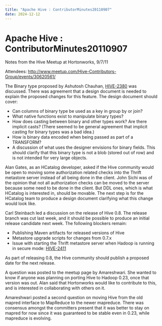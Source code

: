```yaml
---
title: "Apache Hive : ContributorMinutes20110907"
date: 2024-12-12
---
```


# Apache Hive : ContributorMinutes20110907

Notes from the Hive Meetup at Hortonworks, 9/7/11

Attendees: <http://www.meetup.com/Hive-Contributors-Group/events/30620561/>

The Binary type proposed by Ashutosh Chauhan, [HIVE-2380](https://issues.apache.org/jira/browse/HIVE-2380) was discussed. There was agreement that a design document is needed to explain the proposed changes for this feature. The design document should cover:

* Can columns of binary type be used as a key in group by or join?
* What native functions exist to manipulate binary types?
* How does casting between binary and other types work? Are there implicit casts? (There seemed to be general agreement that implicit casting for binary types was a bad idea.)
* How is binary data encoded when being passed as part of a TRANSFORM?
* A discussion of what uses the designer envisions for binary fields. This should clarify that this binary type is not a blob (stored out of row) and is not intended for very large objects.

Alan Gates, as an HCatalog developer, asked if the Hive community would be open to moving some authorization related checks into the Thrift metastore server instead of all being done in the client. John Sichi was of the opinion that not all authorization checks can be moved to the server because some need to be done in the client. But DDL ones, which is what HCatalog is interested in, should be movable. The next step is for the HCatalog team to produce a design document clarifying what this change would look like.

Carl Steinbach led a discussion on the release of Hive 0.8. The release branch was cut last week, and it should be possible to produce an initial release candidate next week. The following blockers remain:

* Publishing Maven artifacts for released versions of Hive
* Metastore upgrade scripts for changes from 0.7.x
* Issue with starting the Thrift metastore server when Hadoop is running in secure mode: [HIVE-2411](https://issues.apache.org/jira/browse/HIVE-2411)

As part of releasing 0.8, the Hive community should publish a proposed date for the next release.

A question was posted to the meetup page by Amareshwari. She wanted to know if anyone was planning on porting Hive to Hadoop 0.23, once that version was out. Alan said that Hortonworks would like to contribute to this, and is interested in collaborating with others on it.

Amareshwari posted a second question on moving Hive from the old mapred interface to MapReduce to the newer mapreduce. There was consensus amongst the committers present that it was better to stay on mapred for now since it was guaranteed to be stable even in 0.23, while mapreduce is evolving.

 

 

